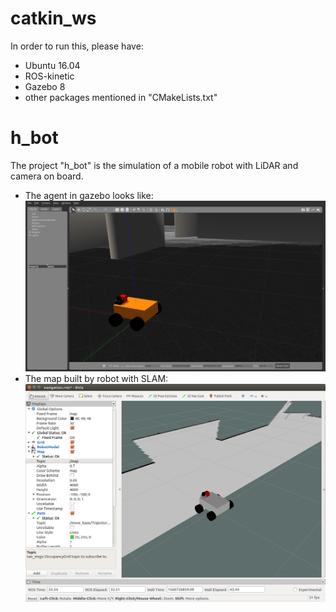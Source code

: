 # catkin_ws
In order to run this, please have:
- Ubuntu 16.04
- ROS-kinetic
- Gazebo 8
- other packages mentioned in "CMakeLists.txt"

# h_bot
The project "h_bot" is the simulation of a mobile robot with LiDAR and camera on board.
- The agent in gazebo looks like:
![image](https://github.com/Hezihao/catkin_ws/blob/master/IMG/Screenshot%20from%202019-06-17%2001-15-08.png)
- The map built by robot with SLAM:
![image](https://github.com/Hezihao/catkin_ws/blob/master/IMG/Screenshot%20from%202019-06-17%2001-14-19.png)
